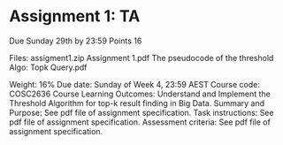 # Assignment 1: TA

Due Sunday 29th by 23:59 
Points 16

Files:
assigment1.zip
Assignment 1.pdf
The pseudocode of the threshold
Algo:
Topk Query.pdf

Weight: 16%
Due date: Sunday of Week 4, 23:59 AEST
Course code: COSC2636 
Course Learning Outcomes: 
Understand and Implement the Threshold Algorithm for top-k result finding in Big Data.
Summary and Purpose: See pdf file of assignment specification.
Task instructions: See pdf file of assignment specification.
Assessment criteria: See pdf file of assignment specification.